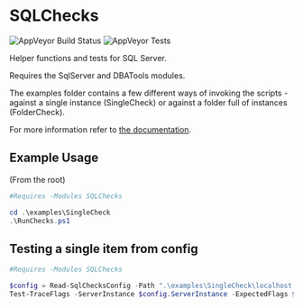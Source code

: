 # SQLChecks
![AppVeyor Build Status](https://img.shields.io/appveyor/ci/taddison/SQLChecks.svg)
![AppVeyor Tests](https://img.shields.io/appveyor/tests/taddison/SQLChecks.svg)

Helper functions and tests for SQL Server.

Requires the SqlServer and DBATools modules.

The examples folder contains a few different ways of invoking the scripts - against a single instance (SingleCheck) or against a folder full of instances (FolderCheck).

For more information refer to [the documentation](./docs/Readme.md).

## Example Usage
(From the root)

```powershell
#Requires -Modules SQLChecks

cd .\examples\SingleCheck
.\RunChecks.ps1
```

## Testing a single item from config
```powershell
#Requires -Modules SQLChecks

$config = Read-SqlChecksConfig -Path ".\examples\SingleCheck\localhost.config.json"
Test-TraceFlags -ServerInstance $config.ServerInstance -ExpectedFlags $config.TraceFlags
```